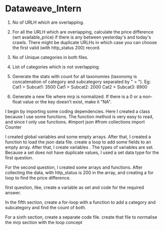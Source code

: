 # Dataweave_Intern
1. No of URLH which are overlapping.

2. For all the URLH which are overlapping, calculate the price difference (wrt available_price) if there is any between yesterday's and today's crawls. There might be duplicate URLHs in which case you can choose the first valid (with http_status 200) record.

3. No of Unique categories in both files.

4. List of categories which is not overlapping.

5. Generate the stats with count for all taxonomies (taxonomy is concatenation of category and subcategory separated by " > ").
Eg:
Cat1 > Subcat1: 3500
Cat1 > Subcat2: 2000
Cat2 > Subcat3: 8900

6. Generate a new file where mrp is normalized. If there is a 0 or a non-float value or the key doesn't exist, make it "NA".

I begin by importing some coding dependencies. Here I created a class because I use some functions. The function method is very easy to read, and since I only use functions.
#import json
#from collections import Counter

I created global variables and some empty arrays. After that, I created a function to load the json data file. create a loop to add some fields to an empty array.
After that, I create variables . The types of variables are set. Because a set does not have duplicate values, I used a set data type for the first question.

For the second question, I created some arrays and functions. After collecting the data, with http_status is 200 in the array, and creating a for loop to find the price difference.

first question, like, create a variable as set and code for the required answer.

In the fifth section, create a for-loop with a function to add a category and subcategory and find the count of both.

For a sixth section, create a separate code file. create that file to normalise the mrp section with the loop concept  

